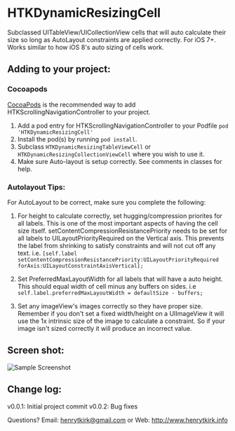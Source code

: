 HTKDynamicResizingCell
======================

Subclassed UITableView/UICollectionView cells that will auto calculate their size so long as AutoLayout constraints are applied correctly. For iOS 7+. Works similar to how iOS 8's auto sizing of cells work.

## Adding to your project:
### Cocoapods

[CocoaPods](http://cocoapods.org) is the recommended way to add HTKScrollingNavigationController to your project.

1. Add a pod entry for HTKScrollingNavigationController to your Podfile `pod 'HTKDynamicResizingCell'`
2. Install the pod(s) by running `pod install`.
3. Subclass `HTKDynamicResizingTableViewCell` or `HTKDynamicResizingCollectionViewCell` where you wish to use it.
4. Make sure Auto-layout is setup correctly. See comments in classes for help.

### Autolayout Tips:

For AutoLayout to be correct, make sure you complete the following:

1. For height to calculate correctly, set hugging/compression priorites for all labels. This is one of the most important aspects of having the cell size itself. setContentCompressionResistancePriority needs to be set for all labels to UILayoutPriorityRequired on the Vertical axis. This prevents the label from shrinking to satisfy constraints and will not cut off any text. 
    i.e. `[self.label setContentCompressionResistancePriority:UILayoutPriorityRequired forAxis:UILayoutConstraintAxisVertical];`

2. Set PreferredMaxLayoutWidth for all labels that will have a auto height. This should equal width of cell minus any buffers on sides. 
    i.e `self.label.preferredMaxLayoutWidth = defaultSize - buffers;`

3. Set any imageView's images correctly so they have proper size. Remember if you don't set a fixed width/height on a UIImageView it will use the 1x intrinsic size of the image to calculate a constraint. So if your image isn't sized correctly it will produce an incorrect value.

## Screen shot:

![Sample Screenshot](http://htk-github.s3.amazonaws.com/HTKDynamicResizingCellSS1.png)

## Change log:
v0.0.1: Initial project commit
v0.0.2: Bug fixes

Questions? Email: henrytkirk@gmail.com or Web: http://www.henrytkirk.info
